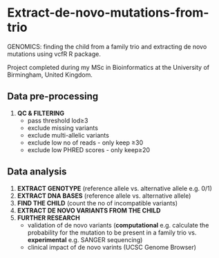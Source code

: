 # Extract-de-novo-mutations-from-trio
GENOMICS: finding the child from a family trio and extracting de novo mutations using vcfR R package.

Project completed during my MSc in Bioinformatics at the University of Birmingham, United Kingdom.

## Data pre-processing
1. **QC & FILTERING** 
   * pass threshold lod≥3 
   * exclude missing variants
   * exclude multi-allelic variants
   * exclude low no of reads - only keep ≥30
   * exclude low PHRED scores - only keep≥20

## Data analysis
1. **EXTRACT GENOTYPE** (reference allele vs. alternative allele e.g. 0/1)
2. **EXTRACT DNA BASES** (reference allele vs. alternative allele)
3. **FIND THE CHILD** (count the no of incompatible variants)
4. **EXTRACT DE NOVO VARIANTS FROM THE CHILD** 
5. **FURTHER RESEARCH**
   * validation of de novo variants (**computational** e.g. calculate the probability for the mutation to be present in a family trio vs. **experimental** e.g. SANGER sequencing)
   * clinical impact of de novo varints (UCSC Genome Browser)
